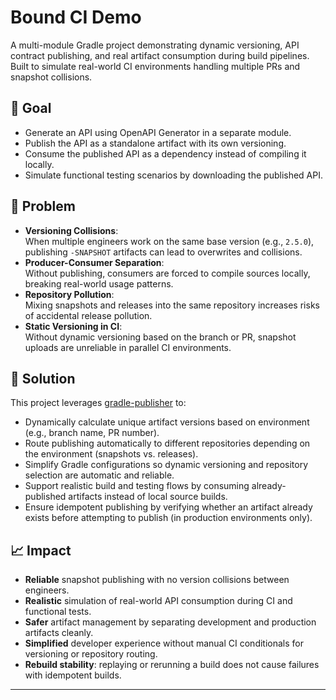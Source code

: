 # Bound CI Demo

A multi-module Gradle project demonstrating dynamic versioning, API contract publishing, and real artifact consumption during build pipelines.  
Built to simulate real-world CI environments handling multiple PRs and snapshot collisions.

## 🎯 Goal

- Generate an API using OpenAPI Generator in a separate module.
- Publish the API as a standalone artifact with its own versioning.
- Consume the published API as a dependency instead of compiling it locally.
- Simulate functional testing scenarios by downloading the published API.

## 🐞 Problem

- **Versioning Collisions**:  
  When multiple engineers work on the same base version (e.g., `2.5.0`), publishing `-SNAPSHOT` artifacts can lead to overwrites and collisions.
- **Producer-Consumer Separation**:  
  Without publishing, consumers are forced to compile sources locally, breaking real-world usage patterns.
- **Repository Pollution**:  
  Mixing snapshots and releases into the same repository increases risks of accidental release pollution.
- **Static Versioning in CI**:  
  Without dynamic versioning based on the branch or PR, snapshot uploads are unreliable in parallel CI environments.

## 🚀 Solution

This project leverages [gradle-publisher](https://github.com/zucca-devops-tooling/gradle-publisher) to:

- Dynamically calculate unique artifact versions based on environment (e.g., branch name, PR number).
- Route publishing automatically to different repositories depending on the environment (snapshots vs. releases).
- Simplify Gradle configurations so dynamic versioning and repository selection are automatic and reliable.
- Support realistic build and testing flows by consuming already-published artifacts instead of local source builds.
- Ensure idempotent publishing by verifying whether an artifact already exists before attempting to publish (in production environments only).

## 📈 Impact

- **Reliable** snapshot publishing with no version collisions between engineers.
- **Realistic** simulation of real-world API consumption during CI and functional tests.
- **Safer** artifact management by separating development and production artifacts cleanly.
- **Simplified** developer experience without manual CI conditionals for versioning or repository routing.
- **Rebuild stability**: replaying or rerunning a build does not cause failures with idempotent builds.
---